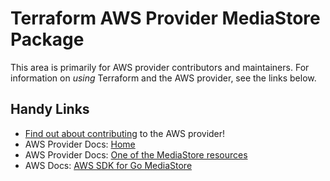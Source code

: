 # Terraform AWS Provider MediaStore Package

This area is primarily for AWS provider contributors and maintainers. For information on _using_ Terraform and the AWS provider, see the links below.

## Handy Links

* [Find out about contributing](https://hashicorp.github.io/terraform-provider-aws/#contribute) to the AWS provider!
* AWS Provider Docs: [Home](https://registry.terraform.io/providers/hashicorp/aws/latest/docs)
* AWS Provider Docs: [One of the MediaStore resources](https://registry.terraform.io/providers/hashicorp/aws/latest/docs/resources/media_store_container)
* AWS Docs: [AWS SDK for Go MediaStore](https://docs.aws.amazon.com/sdk-for-go/api/service/mediastore/)
